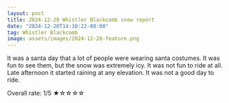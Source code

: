 ```yaml
---
layout: post
title: 2024-12-20 Whistler Blackcomb snow report
date: "2024-12-20T14:30:22-08:00"
tag: Whistler Blackcomb
image: assets/images/2024-12-20-feature.png
---
```


It was a santa day that a lot of people were wearing santa costumes. It was fun to see them, but the snow was extremely icy. It was not fun to ride at all.
Late afternoon it started raining at any elevation. It was not a good day to ride.

Overall rate: 1/5 ★☆☆☆☆

